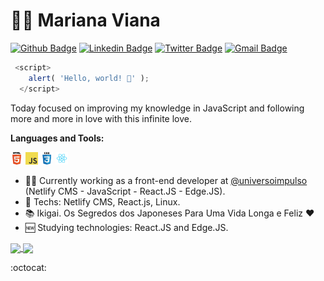 # :woman_technologist: Mariana Viana

[![Github Badge](https://img.shields.io/badge/-Github-000?style=flat-square&logo=Github&logoColor=white&link=https://github.com/julianotavares)](https://github.com/marianaviana)
[![Linkedin Badge](https://img.shields.io/badge/-LinkedIn-blue?style=flat-square&logo=Linkedin&logoColor=white&link=https://www.linkedin.com/in/marianaviana/)](https://www.linkedin.com/in/marianaviana/)
[![Twitter Badge](https://img.shields.io/badge/-Twitter-1ca0f1?style=flat-square&labelColor=1ca0f1&logo=twitter&logoColor=white&link=https://twitter.com/marianaERROR)](https://twitter.com/marianaERROR)
[![Gmail Badge](https://img.shields.io/badge/-Gmail-c14438?style=flat-square&logo=Gmail&logoColor=white&link=mailto:immarianaviana@gmail.com)](mailto:immarianaviana@gmail.com)

```javascript
 <script>
    alert( 'Hello, world! 👋' );
  </script>
 ```

Today focused on improving my knowledge in JavaScript and following more and more in love with this infinite love.

**Languages and Tools:**  

<code><img height="20" src="https://raw.githubusercontent.com/github/explore/80688e429a7d4ef2fca1e82350fe8e3517d3494d/topics/html/html.png"></code>
<code><img height="20" src="https://raw.githubusercontent.com/github/explore/80688e429a7d4ef2fca1e82350fe8e3517d3494d/topics/javascript/javascript.png"></code>
<code><img height="20" src="https://raw.githubusercontent.com/github/explore/80688e429a7d4ef2fca1e82350fe8e3517d3494d/topics/css/css.png"></code>
<code><img height="20" src="https://raw.githubusercontent.com/github/explore/80688e429a7d4ef2fca1e82350fe8e3517d3494d/topics/react/react.png"></code>  

- :office_worker: Currently working as a front-end developer at [@universoimpulso](https://github.com/universoimpulso) (Netlify CMS - JavaScript - React.JS - Edge.JS).
- :blue_heart: Techs: Netlify CMS, React.js, Linux.
- :books: Ikigai. Os Segredos dos Japoneses Para Uma Vida Longa e Feliz :heart:
- :new: Studying technologies: React.JS and Edge.JS.
<p align="justify">
  <a href="https://github.com/anuraghazra/github-readme-stats">
  <img align="center" src="https://github-readme-stats.vercel.app/api?username=marianaviana&show_icons=true&count_private=true&theme=radical&hide=issues" />
</a>
  <a href="https://github.com/anuraghazra/github-readme-stats">
  <img align="center" src="https://github-readme-stats.vercel.app/api/top-langs/?username=marianaviana&layout=compact&theme=radical" />
</a>
</p>
<!--> :octocat: 

